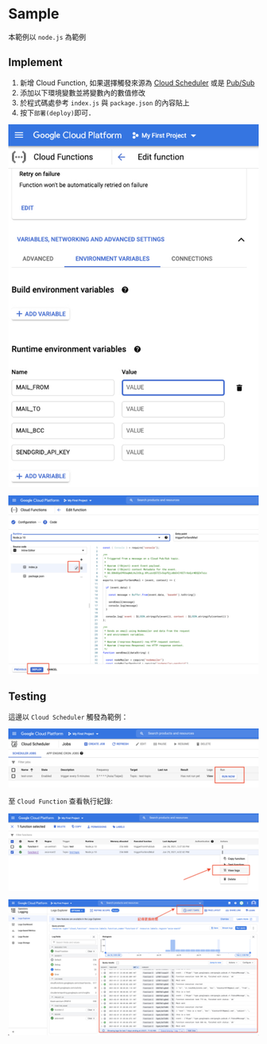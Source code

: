 # Sample

本範例以 `node.js` 為範例

## Implement

1. 新增 Cloud Function, 如果選擇觸發來源為 [Cloud Scheduler](https://cloud.google.com/scheduler) 或是 [Pub/Sub](https://cloud.google.com/pubsub/)
2. 添加以下環境變數並將變數內的數值修改
3. 於程式碼處參考 `index.js` 與 `package.json` 的內容貼上
4. 按下`部署(deploy)`即可．

![01](../images/gcp_01.png)

![02](../images/gcp_02.png)

## Testing

這邊以 `Cloud Scheduler` 觸發為範例：

![00.png](../images/00.png)

至 `Cloud Function` 查看執行紀錄:

![01.png](../images/01.png)

![02.png](../images/02.png)

